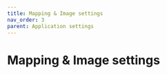 ```yaml
---
title: Mapping & Image settings
nav_order: 3
parent: Application settings
---
```


# Mapping & Image settings
